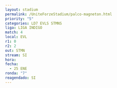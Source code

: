 ```yaml
---
layout: stadium
permalink: /UniteForzeStadium/palco-magneton.html
priority: "5"
categories: LD7 EVLS STMNS
liga: LIGA INDIGO
match: 4
local: EVL
r1: 0
r2: 2
out: STMN
stream: SI
hora: 
fecha:
  - 25 ENE
ronda: "7"
reagendado: SI
---
```

	
